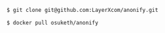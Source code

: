 <!-- TODO: write documents -->


```sh
$ git clone git@github.com:LayerXcom/anonify.git
```


```sh
$ docker pull osuketh/anonify
```
